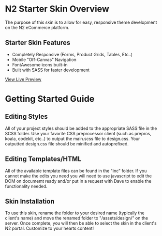 # N2 Starter Skin Overview
The purpose of this skin is to allow for easy, responsive theme development on the N2 eCommerce platform.

## Starter Skin Features
+ Completely Responsive (Forms, Product Grids, Tables, Etc..)
+ Mobile "Off-Canvas" Navigation
+ FontAwesome icons built-in
+ Built with SASS for faster development

[View Live Preview](http://issc.testn2.com/store/index.cfm)

# Getting Started Guide

## Editing Styles
All of your project styles should be added to the appropriate SASS file in the SCSS folder. Use your favorite CSS preprocessor client (such as prepros, koala, codekit, etc..) to output the main.scss file to design.css. Your outputted design.css file should be minified and autoprefixed.

## Editing Templates/HTML
All of the available template files can be found in the "inc" folder. If you cannot make the edits you need you will need to use javascript to edit the DOM on documemt ready and/or put in a request with Dave to enable the functionality needed.

## Skin Installation
To use this skin, rename the folder to your desired name (typically the client's name) and move the renamed folder to "/assets/design/" on the server. Once complete, you will then be able to select the skin in the client's N2 portal. Customize to your hearts content!